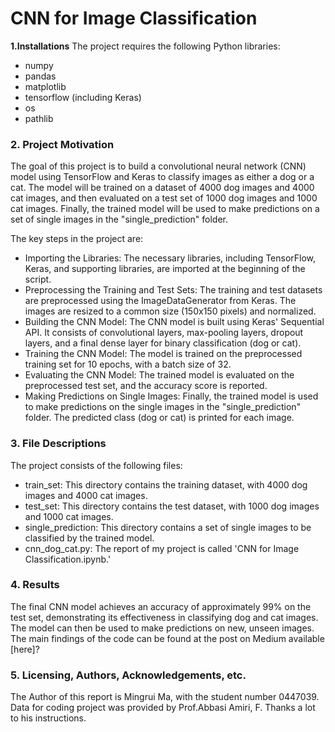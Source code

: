 # CNN for Image Classification
**1.Installations**
The project requires the following Python libraries:

- numpy
- pandas
- matplotlib
- tensorflow (including Keras)
- os
- pathlib

### 2. Project Motivation
The goal of this project is to build a convolutional neural network (CNN) model using TensorFlow and Keras to classify images as either a dog or a cat. The model will be trained on a dataset of 4000 dog images and 4000 cat images, and then evaluated on a test set of 1000 dog images and 1000 cat images. Finally, the trained model will be used to make predictions on a set of single images in the "single_prediction" folder.

The key steps in the project are:

- Importing the Libraries: The necessary libraries, including TensorFlow, Keras, and supporting libraries, are imported at the beginning of the script.
- Preprocessing the Training and Test Sets: The training and test datasets are preprocessed using the ImageDataGenerator from Keras. The images are resized to a common size (150x150 pixels) and normalized.
- Building the CNN Model: The CNN model is built using Keras' Sequential API. It consists of convolutional layers, max-pooling layers, dropout layers, and a final dense layer for binary classification (dog or cat).
- Training the CNN Model: The model is trained on the preprocessed training set for 10 epochs, with a batch size of 32.
- Evaluating the CNN Model: The trained model is evaluated on the preprocessed test set, and the accuracy score is reported.
- Making Predictions on Single Images: Finally, the trained model is used to make predictions on the single images in the "single_prediction" folder. The predicted class (dog or cat) is printed for each image.

### 3. File Descriptions
The project consists of the following files:

- train_set: This directory contains the training dataset, with 4000 dog images and 4000 cat images.
- test_set: This directory contains the test dataset, with 1000 dog images and 1000 cat images.
- single_prediction: This directory contains a set of single images to be classified by the trained model.
- cnn_dog_cat.py: The report of my project is called 'CNN for Image Classification.ipynb.'

### 4. Results
The final CNN model achieves an accuracy of approximately 99% on the test set, demonstrating its effectiveness in classifying dog and cat images. The model can then be used to make predictions on new, unseen images. The main findings of the code can be found at the post on Medium available [here]?

### 5. Licensing, Authors, Acknowledgements, etc.

The Author of this report is Mingrui Ma, with the student number 0447039. Data for coding project was provided by Prof.Abbasi Amiri, F. Thanks a lot to his instructions.
